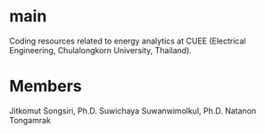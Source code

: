 # main
Coding resources related to energy analytics at CUEE (Electrical Engineering, Chulalongkorn University, Thailand). 

# Members 
Jitkomut Songsiri, Ph.D.
Suwichaya Suwanwimolkul, Ph.D.
Natanon Tongamrak
